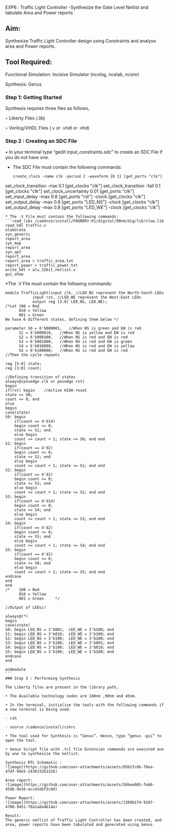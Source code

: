 EXP6 : Traffic Light Controller -Synthesize the Gate Level Netlist and tabulate Area and Power reports
## Aim:

Synthesize Traffic Light Controller design using Constraints and analyse area and Power reports.

## Tool Required:

Functional Simulation: Incisive Simulator (ncvlog, ncelab, ncsim)

Synthesis: Genus

### Step 1: Getting Started

Synthesis requires three files as follows,

◦ Liberty Files (.lib)

◦ Verilog/VHDL Files (.v or .vhdl or .vhd)

### Step 2 : Creating an SDC File

•	In your terminal type “gedit input_constraints.sdc” to create an SDC File if you do not have one.
* The SDC File must contain the following commands:
  ```
  create_clock -name clk -period 2 -waveform {0 1} [get_ports "clk"]
set_clock_transition -rise 0.1 [get_clocks "clk"]
set_clock_transition -fall 0.1 [get_clocks "clk"]
set_clock_uncertainty 0.01 [get_ports "clk"]
set_input_delay -max 0.8 [get_ports "rst"] -clock [get_clocks "clk"]
set_output_delay -max 0.8 [get_ports "LED_NS"] -clock [get_clocks "clk"]
set_output_delay -max 0.8 [get_ports "LED_WE"] -clock [get_clocks "clk"]
```
* The .V File must contain the following commands:
```read_libs /cadence/install/FOUNDRY-01/digital/90nm/dig/lib/slow.lib
read_hdl traffic.v
elaborate
syn_generic
report_area
syn_map
report_area
syn_opt
report_area 
report_area > traffic_area.txt
report_power > traffic_power.txt
write_hdl > alu_32bit_netlist.v
gui_show
```
*The .V File must contain the following commands:
````timescale 1 ns / 1 ps
module TrafficLight(input clk, //LED_NS represent the North-South LEDs
		    input rst, //LED_WE represent the West-East LEDs
		    output reg [2:0] LED_NS, LED_WE);
/*Let 100 = Red
      010 = Yellow
      001 = Green 
We have 6 different states, defining them below */

parameter S0 = 6'b000001,   //When NS is green and EW is red
	  S1 = 6'b000010,   //When NS is yellow and EW is red
	  S2 = 6'b000100,   //When NS is red and EW is red
	  S3 = 6'b001000,   //When NS is red and EW is green
	  S4 = 6'b010000,   //When NS is red and EW is yellow
	  S5 = 6'b100000;   //When NS is red and EW is red
//Then the cycle repeats

reg [5:0] state;
reg [3:0] count;

//Defining transition of states
always@(posedge clk or posedge rst)
begin
if(rst) begin    //Active HIGH reset
state <= S0;
count <= 0; end
else 
begin
case(state)
S0: begin 
	if(count == 4'd14)
	begin count <= 0;
	state <= S1; end
	else begin 
	count <= count + 1; state <= S0; end end
S1: begin 
	if(count == 4'd2)
	begin count <= 0;
	state <= S2; end
	else begin 
	count <= count + 1; state <= S1; end end
S2: begin 
	if(count == 4'd2)
	begin count <= 0;
	state <= S3; end
	else begin 
	count <= count + 1; state <= S2; end end
S3: begin 
	if(count == 4'd14)
	begin count <= 0;
	state <= S4; end
	else begin 
	count <= count + 1; state <= S3; end end
S4: begin 
	if(count == 4'd2)
	begin count <= 0;
	state <= S5; end
	else begin 
	count <= count + 1; state <= S4; end end
S5: begin 
	if(count == 4'd2)
	begin count <= 0;
	state <= S0; end
	else begin 
	count <= count + 1; state <= S5; end end
endcase
end
end
/*    100 = Red
      010 = Yellow
      001 = Green     */

//Output of LEDs//

always@(*)
begin
case(state) 
S0: begin LED_NS = 3'b001;  LED_WE = 3'b100; end
S1: begin LED_NS = 3'b010;  LED_WE = 3'b100; end
S2: begin LED_NS = 3'b100;  LED_WE = 3'b100; end
S3: begin LED_NS = 3'b100;  LED_WE = 3'b001; end
S4: begin LED_NS = 3'b100;  LED_WE = 3'b010; end
S5: begin LED_NS = 3'b100;  LED_WE = 3'b100; end
endcase
end

endmodule
```
### Step 3 : Performing Synthesis

The Liberty files are present in the library path,

• The Available technology nodes are 180nm ,90nm and 45nm.

• In the terminal, initialise the tools with the following commands if a new terminal is being used.

◦ csh

◦ source /cadence/install/cshrc

• The tool used for Synthesis is “Genus”. Hence, type “genus -gui” to open the tool.

• Genus Script file with .tcl file Extension commands are executed one by one to synthesize the netlist.

Synthesis RTL Schematic :
![image](https://github.com/user-attachments/assets/95b1fc0b-70ea-47df-9de5-2436332b3326)

Area report:
![image](https://github.com/user-attachments/assets/56bee965-fe60-45db-9e16-acc42ebf2c8d)

Power Report:
![image](https://github.com/user-attachments/assets/1389b174-9107-4708-9451-78a1a8a4b14a)

Result:
The generic netlist of Traffic Light Controller has been created, and area, power reports have been tabulated and generated using Genus.
